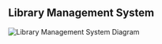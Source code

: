 ## Library Management System
<img src="https://user-images.githubusercontent.com/46771415/94345182-bdac6c00-0041-11eb-818c-89d130de6855.jpg" alt="Library Management System Diagram">
<br>
